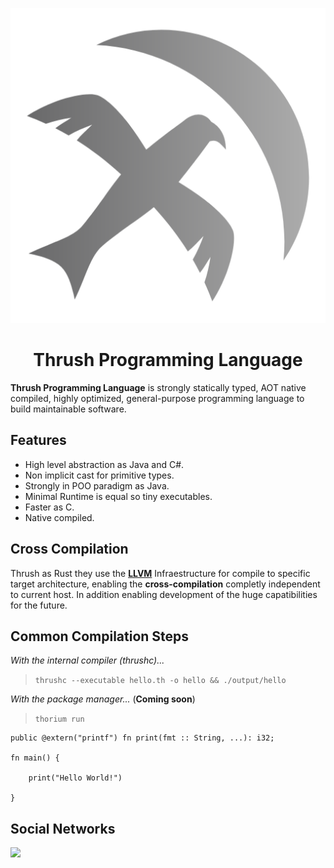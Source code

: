 <p align="center">
  <img src= "https://github.com/thrushlang/.github/blob/main/assets/Thrush.png" alt= "logo" style= "width: 2hv; height: 2hv;"> </img>
</p>

<h1 align="center">Thrush Programming Language</h1>

**Thrush Programming Language** is strongly statically typed, AOT native compiled, highly optimized, general-purpose programming language to build maintainable software.

## Features 

- High level abstraction as Java and C#.
- Non implicit cast for primitive types.
- Strongly in POO paradigm as Java.
- Minimal Runtime is equal so tiny executables.
- Faster as C.
- Native compiled.

## Cross Compilation

Thrush as Rust they use the **[LLVM](https://llvm.org/)** Infraestructure for compile to specific target architecture, enabling the **cross-compilation** completly independent to current host. In addition enabling development of the huge capatibilities for the future.

## Common Compilation Steps

*With the internal compiler (thrushc)...*

> `thrushc --executable hello.th -o hello && ./output/hello`

*With the package manager...* (**Coming soon**)

> `thorium run`

```
public @extern("printf") fn print(fmt :: String, ...): i32;

fn main() {

    print("Hello World!")

}
```

## Social Networks

[![](https://dcbadge.limes.pink/api/server/https://discord.gg/DJaVs4kM9U)](https://discord.gg/DJaVs4kM9U)
